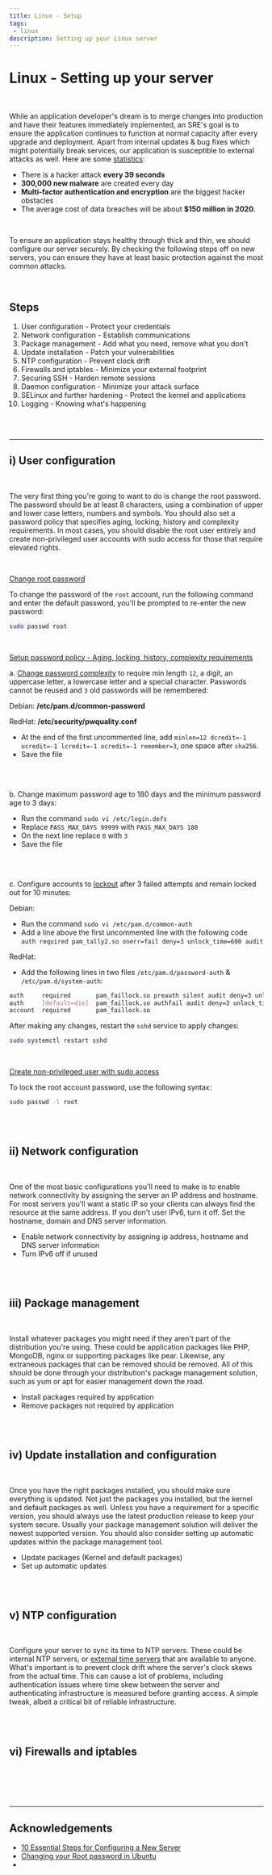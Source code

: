 ```yaml
---
title: Linux - Setup
tags: 
 - linux
description: Setting up your Linux server
---
```


# Linux - Setting up your server
<br>

While an application developer's dream is to merge changes into production and have their features immediately implemented, an SRE's goal is to ensure the application continues to function at normal capacity after every upgrade and deployment. Apart from internal updates & bug fixes which might potentially break services, our application is susceptible to external attacks as well. Here are some <a href="https://hostingtribunal.com/blog/hacking-statistics/#gref" target="_blank">statistics</a>:

- There is a hacker attack **every 39 seconds**
- **300,000 new malware** are created every day
- **Multi-factor authentication and encryption** are the biggest hacker obstacles
- The average cost of data breaches will be about **$150 million in 2020**. 


<br>

To ensure an application stays healthy through thick and thin, we should configure our server securely. By checking the following steps off on new servers, you can ensure they have at least basic protection against the most common attacks. 

<br>

## Steps
1. User configuration - Protect your credentials
2. Network configuration - Establish communications
3. Package management - Add what you need, remove what you don't
4. Update installation - Patch your vulnerabilities
5. NTP configuration - Prevent clock drift
6. Firewalls and iptables - Minimize your external footprint
7. Securing SSH - Harden remote sessions
8. Daemon configuration - Minimize your attack surface
9. SELinux and further hardening - Protect the kernel and applications
10. Logging - Knowing what's happening

<br><br>

---

## i) User configuration 
<br>

The very first thing you're going to want to do is change the root password. The password should be at least 8 characters, using a combination of upper and lower case letters, numbers and symbols. You should also set a password policy that specifies aging, locking, history and complexity requirements. In most cases, you should disable the root user entirely and create non-privileged user accounts with sudo access for those that require elevated rights. 

<br>

<ins>Change root password</ins>

To change the password of the `root` account, run the following command and enter the default password, you'll be prompted to re-enter the new password:

```bash
sudo passwd root
```

<br>

<ins>Setup password policy - Aging, locking, history, complexity requirements</ins>

a. <a href="https://www.networkworld.com/article/2726217/how-to-enforce-password-complexity-on-linux.html" target="_blank">Change password complexity</a> to require min length `12`, a digit, an uppercase letter, a lowercase letter and a special character. Passwords cannot be reused and `3` old passwords will be remembered:

Debian: **/etc/pam.d/common-password**

RedHat: **/etc/security/pwquality.conf**

- At the end of the first uncommented line, add `minlen=12 dcredit=-1 ucredit=-1 lcredit=-1 ocredit=-1 remember=3`, one space after `sha256`.
- Save the file

<br><br>

b. Change maximum password age to 180 days and the minimum password age to 3 days:

- Run the command `sudo vi /etc/login.defs`
- Replace `PASS_MAX_DAYS 99999` with `PASS_MAX_DAYS 180`
- On the next line replace `0` with `3`
- Save the file

<br><br>

c. Configure accounts to <a href="https://www.linuxtechi.com/lock-user-account-incorrect-login-attempts-linux/" target="_blank">lockout</a> after 3 failed attempts and remain locked out for 10 minutes:

Debian:
- Run the command `sudo vi /etc/pam.d/common-auth`
- Add a line above the first uncommented line with the following code `auth required pam_tally2.so onerr=fail deny=3 unlock_time=600 audit`

RedHat:
- Add the following lines in two files `/etc/pam.d/password-auth` & `/etc/pam.d/system-auth`:
```bash
auth     required       pam_faillock.so preauth silent audit deny=3 unlock_time=600
auth     [default=die]  pam_faillock.so authfail audit deny=3 unlock_time=600
account  required       pam_faillock.so
```


After making any changes, restart the `sshd` service to apply changes:
```bash
sudo systemctl restart sshd
```


<br>

<ins>Create non-privileged user with sudo access</ins>



To lock the root account password, use the following syntax:
```bash
sudo passwd -l root
```

<br><br>

## ii) Network configuration
<br>

One of the most basic configurations you'll need to make is to enable network connectivity by assigning the server an IP address and hostname. For most servers you'll want a static IP so your clients can always find the resource at the same address. If you don't user IPv6, turn it off. Set the hostname, domain and DNS server information. 

- Enable network connectivity by assigning ip address, hostname and DNS server information
- Turn IPv6 off if unused

<br><br>

## iii) Package management
<br>

Install whatever packages you might need if they aren't part of the distribution you're using. These could be application packages like PHP, MongoDB, nginx or supporting packages like pear. Likewise, any extraneous packages that can be removed should be removed. All of this should be done through your distribution's package management solution, such as yum or apt for easier management down the road. 


- Install packages required by application
- Remove packages not required by application

<br><br>

## iv) Update installation and configuration
<br>

Once you have the right packages installed, you should make sure everything is updated. Not just the packages you installed, but the kernel and default packages as well. Unless you have a requirement for a specific version, you should always use the latest production release to keep your system secure. Usually your package management solution will deliver the newest supported version. You should also consider setting up automatic updates within the package management tool. 

- Update packages (Kernel and default packages)
- Set up automatic updates

<br><br>

## v) NTP configuration
<br>

Configure your server to sync its time to NTP servers. These could be internal NTP servers, or <a href="https://tf.nist.gov/tf-cgi/servers.cgi" target="_blank">external time servers</a> that are available to anyone. What's important is to prevent clock drift where the server's clock skews from the actual time. This can cause a lot of problems, including authentication issues where time skew between the server and authenticating infrastructure is measured before granting access. A simple tweak, albeit a critical bit of reliable infrastructure. 

<br><br>

## vi) Firewalls and iptables 
<br>








<br><br>

---

## Acknowledgements

- <a href="https://www.upguard.com/blog/10-essential-steps-for-configuring-a-new-server" target="_blank">10 Essential Steps for Configuring a New Server</a>
- <a href="https://phoenixnap.com/kb/how-to-change-root-password-linux" target="_blank">Changing your Root password in Ubuntu</a>
- <a href="" target="_blank"></a>